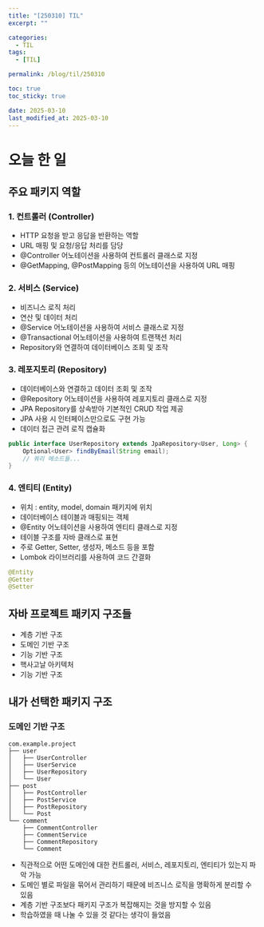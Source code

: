 ```yaml
---
title: "[250310] TIL"
excerpt: ""

categories:
  - TIL
tags:
  - [TIL]

permalink: /blog/til/250310

toc: true
toc_sticky: true

date: 2025-03-10
last_modified_at: 2025-03-10
---
```



# 오늘 한 일

## 주요 패키지 역할

### 1. 컨트롤러 (Controller)
- HTTP 요청을 받고 응답을 반환하는 역할
- URL 매핑 및 요청/응답 처리를 담당
- @Controller 어노테이션을 사용하여 컨트롤러 클래스로 지정
- @GetMapping, @PostMapping 등의 어노테이션을 사용하여 URL 매핑

### 2. 서비스 (Service)
- 비즈니스 로직 처리
- 연산 및 데이터 처리
- @Service 어노테이션을 사용하여 서비스 클래스로 지정
- @Transactional 어노테이션을 사용하여 트랜잭션 처리
- Repository와 연결하여 데이터베이스 조회 및 조작

### 3. 레포지토리 (Repository)
- 데이터베이스와 연결하고 데이터 조회 및 조작
- @Repository 어노테이션을 사용하여 레포지토리 클래스로 지정
- JPA Repository를 상속받아 기본적인 CRUD 작업 제공
- JPA 사용 시 인터페이스만으로도 구현 가능
- 데이터 접근 관려 로직 캡슐화

```java
public interface UserRepository extends JpaRepository<User, Long> {
    Optional<User> findByEmail(String email);
    // 쿼리 메소드들...
}
```

### 4. 엔티티 (Entity)
- 위치 : entity, model, domain 패키지에 위치
- 데이터베이스 테이블과 매핑되는 객체
- @Entity 어노테이션을 사용하여 엔티티 클래스로 지정
- 테이블 구조를 자바 클래스로 표현
- 주로 Getter, Setter, 생성자, 메소드 등을 포함
- Lombok 라이브러리를 사용하여 코드 간결화

```java
@Entity
@Getter
@Setter
```

## 자바 프로젝트 패키지 구조들 

- 계층 기반 구조 
- 도메인 기반 구조 
- 기능 기반 구조 
- 핵사고날 아키텍처
- 기능 기반 구조

## 내가 선택한 패키지 구조 
### 도메인 기반 구조
```
com.example.project
├── user
│   ├── UserController
│   ├── UserService
│   ├── UserRepository
│   └── User
├── post
│   ├── PostController
│   ├── PostService
│   ├── PostRepository
│   └── Post
└── comment
    ├── CommentController
    ├── CommentService
    ├── CommentRepository
    └── Comment
```
- 직관적으로 어떤 도메인에 대한 컨트롤러, 서비스, 레포지토리, 엔티티가 있는지 파악 가능
- 도메인 별로 파일을 묶어서 관리하기 때문에 비즈니스 로직을 명확하게 분리할 수 있음
- 계층 기반 구조보다 패키지 구조가 복잡해지는 것을 방지할 수 있음
- 학습하였을 때 나눌 수 있을 것 같다는 생각이 들었음







